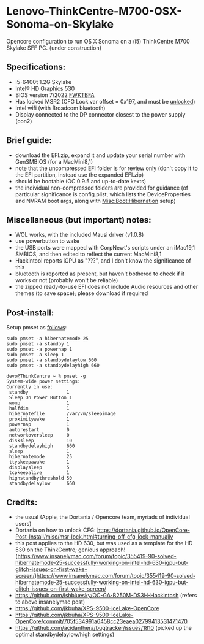 # Lenovo-ThinkCentre-M700-OSX-Sonoma-on-Skylake
Opencore configuration to run OS X Sonoma on a (i5) ThinkCentre M700 Skylake SFF PC.
{under construction}

## Specifications:
- I5-6400t 1.2G Skylake
- Intel® HD Graphics 530
- BIOS version 7/2022 [FWKTBFA](https://pcsupport.lenovo.com/us/en/products/desktops-and-all-in-ones/thinkcentre-m-series-desktops/thinkcentre-m700-tiny/10hy/downloads/ds105487-flash-bios-update-intel-b150-for-thinkcentre-m700-tiny-thinkcentre-m800-m900-m900x-tiny?category=BIOS%2FUEFI) 
- Has locked MSR2 (CFG Lock var offset = 0x197, and must be [unlocked](https://dortania.github.io/OpenCore-Post-Install/misc/msr-lock.html#what-is-cfg-lock))
- Intel wifi (with Broadcom bluetooth)
- Display connected to the DP connector closest to the power supply (con2)

## Brief guide:

- download the EFI.zip, expand it and update your serial number with GenSMBIOS (for a MacMini8,1)
- note that the uncompressed EFI folder is for review only (don't copy it to the EFI partition, instead use the expanded EFI.zip)
- should be bootable (OC 0.9.5 and up-to-date kexts)
- the individual non-compressed folders are provided for guidance (of particular significance is config.plist, which lists the DeviceProperties and NVRAM boot args, along with [Misc:Boot:Hibernation](https://www.insanelymac.com/forum/topic/355419-90-solved-hibernatemode-25-successfully-working-on-intel-hd-630-igpu-but-glitch-issues-on-first-wake-screen/) setup)

## Miscellaneous (but important) notes:
- WOL works, with the included Mausi driver (v1.0.8)
- use powerbutton to wake
- the USB ports were mapped with CorpNewt's scripts under an iMac19,1 SMBIOS, and then edited to reflect the current MacMini8,1
- Hackintool reports iGPU as "???", and I don't know the significance of this
- bluetooth is reported as present, but haven't bothered to check if it works or not (probably won't be reliable)
- the zipped ready-to-use EFI does not include Audio resources and other themes (to save space); please download if required

  
## Post-install:

Setup pmset as [follows](https://github.com/jkbuha/XPS-9500-IceLake-OpenCore/commit/705f534991a6458cc23eaea02799413531471470):

```
sudo pmset -a hibernatemode 25
sudo pmset -a standby 1
sudo pmset -a powernap 1
sudo pmset -a sleep 1
sudo pmset -a standbydelaylow 660
sudo pmset -a standbydelayhigh 660

devo@ThinkCentre ~ % pmset -g
System-wide power settings:
Currently in use:
 standby              1
 Sleep On Power Button 1
 womp                 1
 halfdim              1
 hibernatefile        /var/vm/sleepimage
 proximitywake        1
 powernap             1
 autorestart          0
 networkoversleep     0
 disksleep            10
 standbydelayhigh     660
 sleep                1
 hibernatemode        25
 ttyskeepawake        1
 displaysleep         5
 tcpkeepalive         1
 highstandbythreshold 50
 standbydelaylow      660
```

## Credits:
- the usual (Apple, the Dortania / Opencore team, myriads of individual users)
- Dortania on how to unlock CFG: https://dortania.github.io/OpenCore-Post-Install/misc/msr-lock.html#turning-off-cfg-lock-manually
- this post applies to the HD 630, but was used as a template for the HD 530 on the ThinkCentre; genious approach! (https://www.insanelymac.com/forum/topic/355419-90-solved-hibernatemode-25-successfully-working-on-intel-hd-630-igpu-but-glitch-issues-on-first-wake-screen/)https://www.insanelymac.com/forum/topic/355419-90-solved-hibernatemode-25-successfully-working-on-intel-hd-630-igpu-but-glitch-issues-on-first-wake-screen/
- https://github.com/lshbluesky/OC-GA-B250M-DS3H-Hackintosh (refers to above insanelymac post)
- https://github.com/jkbuha/XPS-9500-IceLake-OpenCore
- https://github.com/jkbuha/XPS-9500-IceLake-OpenCore/commit/705f534991a6458cc23eaea02799413531471470
- https://github.com/acidanthera/bugtracker/issues/1810 (picked up the optimal standbydelaylow/high settings)
